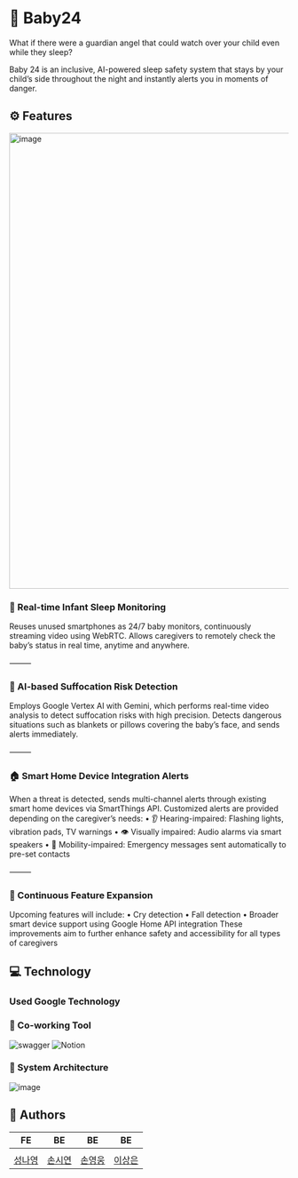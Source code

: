# 🍼 Baby24
What if there were a guardian angel that could watch over your child even while they sleep?

Baby 24 is an inclusive, AI-powered sleep safety system that stays by your child’s side throughout the night and instantly alerts you in moments of danger.

## ⚙️ Features
<img width="821" alt="image" src="https://github.com/user-attachments/assets/ea736ece-4550-4dc6-98df-6b006aa9a98b" />


### 🛌 Real-time Infant Sleep Monitoring

Reuses unused smartphones as 24/7 baby monitors, continuously streaming video using WebRTC.
Allows caregivers to remotely check the baby’s status in real time, anytime and anywhere.

⸻

### 🤖 AI-based Suffocation Risk Detection

Employs Google Vertex AI with Gemini, which performs real-time video analysis to detect suffocation risks with high precision.
Detects dangerous situations such as blankets or pillows covering the baby’s face, and sends alerts immediately.

⸻

### 🏠 Smart Home Device Integration Alerts

When a threat is detected, sends multi-channel alerts through existing smart home devices via SmartThings API.
Customized alerts are provided depending on the caregiver’s needs:
	•	👂 Hearing-impaired: Flashing lights, vibration pads, TV warnings
	•	👁️ Visually impaired: Audio alarms via smart speakers
	•	🚶 Mobility-impaired: Emergency messages sent automatically to pre-set contacts

⸻

### 🔄 Continuous Feature Expansion

Upcoming features will include:
	•	Cry detection
	•	Fall detection
	•	Broader smart device support using Google Home API integration
These improvements aim to further enhance safety and accessibility for all types of caregivers

 ## 💻 Technology

 ### Used Google Technology

 ### 📑 Co-working Tool
 ![swagger](https://img.shields.io/badge/swagger-85EA2D.svg?style=flat-square&logo=swagger&logoColor=white)
![Notion](https://img.shields.io/badge/Notion-%23000000.svg?style=flat-square&logo=notion&logoColor=white)

 ### 🔎 System Architecture
![image](https://github.com/user-attachments/assets/6aeb0c9b-e520-4f12-81cd-01c454434bdf)

## 👶 Authors  
|          FE          |          BE          |          BE          |          BE          |            
| :------------------------------------------------------------------------------------------: | :---------------------------------------------------------------------------------------: |  :---------------------------------------------------------------------------------------: |  :---------------------------------------------------------------------------------------: | 
| <img src=""/> | <img src=""/> | <img src=""/> |  <img src=""/> | 
|          [성나영](https://github.com/sna0e)          |          [손시연](https://github.com/siyeonSon)          |          [손영웅](https://github.com/handher0)          |          [이상은](https://github.com/KkomSang)          |

